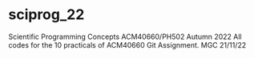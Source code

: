 # sciprog_22
Scientific Programming Concepts ACM40660/PH502 Autumn 2022
All codes for the 10 practicals of ACM40660 Git Assignment.
MGC 21/11/22
